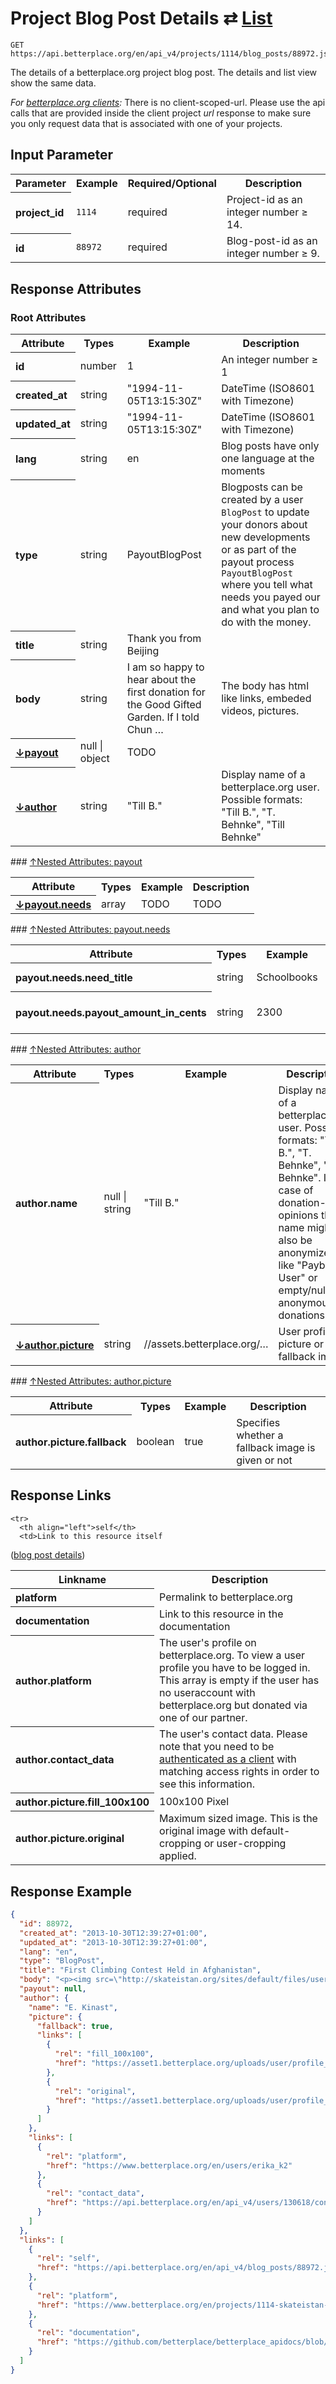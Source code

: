 
# Project Blog Post Details ⇄ [List](blog_posts_list.md)

```nginx
GET https://api.betterplace.org/en/api_v4/projects/1114/blog_posts/88972.json
```

The details of a betterplace.org project blog post.
The details and list view show the same data.

*For [betterplace.org clients](../README.md#client-api):*
There is no client-scoped-url.
Please use the api calls that are provided inside the client project _url_ response
to make sure you only request data that is associated with one of your projects.


## Input Parameter

<table>
  <tr>
    <th>Parameter</th>
    <th>Example</th>
    <th>Required/Optional</th>
    <th>Description</th>
  </tr>
  <tr>
    <th align="left">project_id</th>
    <td><code>1114</code></td>
    <td>required</td>
    <td>Project-id as an integer number ≥ 14.</td>
  </tr>
  <tr>
    <th align="left">id</th>
    <td><code>88972</code></td>
    <td>required</td>
    <td>Blog-post-id as an integer number ≥ 9.</td>
  </tr>
</table>

## Response Attributes

### Root Attributes

  <table>
    <tr>
      <th>Attribute</th>
      <th>Types</th>
      <th>Example</th>
      <th>Description</th>
    </tr>
    <tr>
      <th align="left">id</th>
      <td>number</td>
      <td>1</td>
      <td>An integer number ≥ 1</td>
    </tr>
    <tr>
      <th align="left">created_at</th>
      <td>string</td>
      <td>"1994-11-05T13:15:30Z"</td>
      <td>DateTime (ISO8601 with Timezone)</td>
    </tr>
    <tr>
      <th align="left">updated_at</th>
      <td>string</td>
      <td>"1994-11-05T13:15:30Z"</td>
      <td>DateTime (ISO8601 with Timezone)</td>
    </tr>
    <tr>
      <th align="left">lang</th>
      <td>string</td>
      <td>en</td>
      <td>Blog posts have only one language at the moments</td>
    </tr>
    <tr>
      <th align="left">type</th>
      <td>string</td>
      <td>PayoutBlogPost</td>
      <td>Blogposts can be created by a user <code>BlogPost</code>
to update your donors about new developments
or as part of the payout process <code>PayoutBlogPost</code>
where you tell what needs you payed our and
what you plan to do with the money.
</td>
    </tr>
    <tr>
      <th align="left">title</th>
      <td>string</td>
      <td>Thank you from Beijing</td>
      <td></td>
    </tr>
    <tr>
      <th align="left">body</th>
      <td>string</td>
      <td>I am so happy to hear about the first donation for the Good Gifted Garden. If I told Chun …</td>
      <td>The body has html like links, embeded videos, pictures.</td>
    </tr>
    <tr>
        <th align="left" style="white-space: nowrap">
          <a name="payout-ref" href="#payout">
            ↓payout
          </a>
        </th>
      <td>null &#124; object</td>
      <td>TODO</td>
      <td></td>
    </tr>
    <tr>
        <th align="left" style="white-space: nowrap">
          <a name="author-ref" href="#author">
            ↓author
          </a>
        </th>
      <td>string</td>
      <td>"Till B."</td>
      <td>Display name of a betterplace.org user.
Possible formats: "Till B.", "T. Behnke", "Till Behnke"
</td>
    </tr>
  </table>
### <a name="payout" href="#payout-ref">↑Nested Attributes: payout</a>

  <table>
    <tr>
      <th>Attribute</th>
      <th>Types</th>
      <th>Example</th>
      <th>Description</th>
    </tr>
    <tr>
        <th align="left" style="white-space: nowrap">
          <a name="payout.needs-ref" href="#payout.needs">
            ↓payout.needs
          </a>
        </th>
      <td>array</td>
      <td>TODO</td>
      <td>TODO</td>
    </tr>
  </table>
### <a name="payout.needs" href="#payout.needs-ref">↑Nested Attributes: payout.needs</a>

  <table>
    <tr>
      <th>Attribute</th>
      <th>Types</th>
      <th>Example</th>
      <th>Description</th>
    </tr>
    <tr>
      <th align="left">payout.needs.need_title</th>
      <td>string</td>
      <td>Schoolbooks</td>
      <td>Title of the need</td>
    </tr>
    <tr>
      <th align="left">payout.needs.payout_amount_in_cents</th>
      <td>string</td>
      <td>2300</td>
      <td>Amount paid out to that need</td>
    </tr>
  </table>
### <a name="author" href="#author-ref">↑Nested Attributes: author</a>

  <table>
    <tr>
      <th>Attribute</th>
      <th>Types</th>
      <th>Example</th>
      <th>Description</th>
    </tr>
    <tr>
      <th align="left">author.name</th>
      <td>null &#124; string</td>
      <td>"Till B."</td>
      <td>Display name of a betterplace.org user.
Possible formats: "Till B.", "T. Behnke", "Till Behnke".
In the case of donation-opinions the name might also be anonymized
like "Payback User" or empty/null for anonymous donations.
</td>
    </tr>
    <tr>
        <th align="left" style="white-space: nowrap">
          <a name="author.picture-ref" href="#author.picture">
            ↓author.picture
          </a>
        </th>
      <td>string</td>
      <td>//assets.betterplace.org/…</td>
      <td>User profile picture or a fallback image</td>
    </tr>
  </table>
### <a name="author.picture" href="#author.picture-ref">↑Nested Attributes: author.picture</a>

  <table>
    <tr>
      <th>Attribute</th>
      <th>Types</th>
      <th>Example</th>
      <th>Description</th>
    </tr>
    <tr>
      <th align="left">author.picture.fallback</th>
      <td>boolean</td>
      <td>true</td>
      <td>Specifies whether a fallback image is given or not</td>
    </tr>
  </table>
</table>

## Response Links

<table>
  <tr>
    <th>Linkname</th>
    <th>Description</th>
  </tr>

    <tr>
      <th align="left">self</th>
      <td>Link to this resource itself
(<a href="blog_post_details.md">blog post details</a>)
</td>
    </tr>
    <tr>
      <th align="left">platform</th>
      <td>Permalink to betterplace.org</td>
    </tr>
    <tr>
      <th align="left">documentation</th>
      <td>Link to this resource in the documentation
</td>
    </tr>
    <tr>
      <th align="left">author.platform</th>
      <td>The user's profile on betterplace.org.
To view a user profile you have to be logged in.
This array is empty if the user has no useraccount
with betterplace.org but donated via one of our partner.
</td>
    </tr>
    <tr>
      <th align="left">author.contact_data</th>
      <td>The user's contact data. Please note that you need to be
<a href="../README.md#client-authentication">authenticated as a client</a> with matching
access rights in order to see this information.
</td>
    </tr>
    <tr>
      <th align="left">author.picture.fill_100x100</th>
      <td>100x100 Pixel</td>
    </tr>
    <tr>
      <th align="left">author.picture.original</th>
      <td>Maximum sized image. This is the original image with default-cropping or user-cropping applied.</td>
    </tr>
</table>

## Response Example

```json
{
  "id": 88972,
  "created_at": "2013-10-30T12:39:27+01:00",
  "updated_at": "2013-10-30T12:39:27+01:00",
  "lang": "en",
  "type": "BlogPost",
  "title": "First Climbing Contest Held in Afghanistan",
  "body": "<p><img src=\"http://skateistan.org/sites/default/files/users/duncan.buck/1381505_10201192263663306_1801301726_n.jpeg\"><br></p>\n<p>On\r\n Saturday 28th September, Skateistan Kabul's volunteers and staff took \r\npart in the inaugural indoor climbing competition held at the facility, \r\nwith both girls and boys competing (ages 11-22). This was the 1st \r\nclimbing competition that has taken place at Skateistan and the 1st \r\nknown climbing contest held in Afghanistan!<br><br>The climbing \r\ncompetition had both female and male categories with contests that \r\nincluded speed climbing and fastest rope coil. The competition was \r\njudged by our amazing volunteer climbing teachers, including the \r\ncompetition organiser Gio Trambaiolo who has been instrumental in \r\nteaching climbing to the Skateistan volunteers. Gio has volunteered as a\r\n climbing teacher nearly each week for well over a year. Skateistan is \r\nextremely lucky to have such a wonderful team of dedicated volunteers, \r\nwho include around a dozen foreigners with certified climbing \r\nbackgrounds.</p>\n<p>\" Everyone did very well, it's amazing to\r\n see how the instructors and volunteers have progressed over the past \r\nfew months. \" - Gio, volunteer climbing teacher</p>\n<p>Each \r\nweek since June 2012, climbing lessons have been provided \r\nto Skateistan's Youth Leaders, who are Afghan staff and volunteers with \r\nthe project. They have learned climbing techniques, as well as built \r\nup trust and respect for each other through the sport. It is been \r\ninspiring to watch the volunteers develop as climbers and to see the \r\nhigh skill level our Youth Leaders have developed since the program took\r\n shape last year. Through the program, 14 young Afghans (50% girls) have\r\n received certificates to be Beginner Climbing Instructors, and they now\r\n facilitate climbing classes with more than 400 students who attend \r\nSkateistan.</p>\n<p>A brief prize ceremony was held the following week to \r\ngive the final results of the competition, as well as some prizes which \r\nwere given to everyone who participated.</p>We\r\n want to thank all the climbing volunteers who have created a hugely \r\nsuccesful sports program for our staff and students. We wish to thank \r\nGiovanni Trambaiolo, Sheilagh Henry, Kate Hughes, Mindy Visser, Colin R,\r\n Erin Blankenship, Jeffery Dow, Kelsey Noonan, Sarah-Jean \r\nCunningham, and Stephanie Faser. Your constant creativity and innovative\r\n training have made climbing one of the leading activities for the Youth\r\n Leaders at Skateistan. The development of students who attend your \r\nclasses has been a great pleasure to watch, and will benefit hundreds of\r\n children who will continue to be taught by their Afghan peers.<p><br><img src=\"http://skateistan.org/sites/default/files/users/duncan.buck/2013-09-24-peace-day-eventimg_1269.jpg\"></p>\n<p><br></p>\n<br>",
  "payout": null,
  "author": {
    "name": "E. Kinast",
    "picture": {
      "fallback": true,
      "links": [
        {
          "rel": "fill_100x100",
          "href": "https://asset1.betterplace.org/uploads/user/profile_picture/000/130/618/fill_100x100_original_Picture_023.jpg"
        },
        {
          "rel": "original",
          "href": "https://asset1.betterplace.org/uploads/user/profile_picture/000/130/618/crop_original_original_Picture_023.jpg"
        }
      ]
    },
    "links": [
      {
        "rel": "platform",
        "href": "https://www.betterplace.org/en/users/erika_k2"
      },
      {
        "rel": "contact_data",
        "href": "https://api.betterplace.org/en/api_v4/users/130618/contact_data.json"
      }
    ]
  },
  "links": [
    {
      "rel": "self",
      "href": "https://api.betterplace.org/en/api_v4/blog_posts/88972.json"
    },
    {
      "rel": "platform",
      "href": "https://www.betterplace.org/en/projects/1114-skateistan-afghanistan/news/88972"
    },
    {
      "rel": "documentation",
      "href": "https://github.com/betterplace/betterplace_apidocs/blob/master/sections/blog_post_details.md"
    }
  ]
}
```

